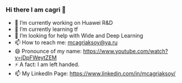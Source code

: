 ### Hi there I am cagri 👋

- 🔭 I’m currently working on Huawei R&D
- 🌱 I’m currently learning tf
- 🤔 I’m looking for help with Wide and Deep Learning
- 📫 How to reach me: mcagriaksoy@ya.ru
- 😄 Pronounce of my name: https://www.youtube.com/watch?v=jDpFWeytZEM
- ⚡ A fact: I am left handed.
- 📫 My LinkedIn Page: https://www.linkedin.com/in/mcagriaksoy/
